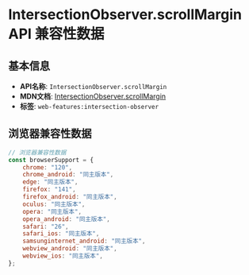 # IntersectionObserver.scrollMargin API 兼容性数据

## 基本信息

- **API名称**: `IntersectionObserver.scrollMargin`
- **MDN文档**: [IntersectionObserver.scrollMargin](https://developer.mozilla.org/docs/Web/API/IntersectionObserver/scrollMargin)
- **标签**: `web-features:intersection-observer`

## 浏览器兼容性数据

```javascript
// 浏览器兼容性数据
const browserSupport = {
    chrome: "120",
    chrome_android: "同主版本",
    edge: "同主版本",
    firefox: "141",
    firefox_android: "同主版本",
    oculus: "同主版本",
    opera: "同主版本",
    opera_android: "同主版本",
    safari: "26",
    safari_ios: "同主版本",
    samsunginternet_android: "同主版本",
    webview_android: "同主版本",
    webview_ios: "同主版本",
};

```

